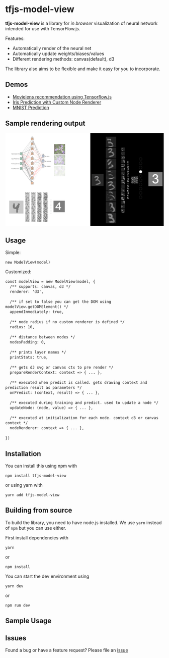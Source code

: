 # tfjs-model-view

__tfjs-model-view__ is a library for _in browser_ visualization of neural network intended for use with TensorFlow.js.

Features:

* Automatically render of the neural net 
* Automatically update weights/biases/values
* Different rendering methods: canvas(default), d3

The library also aims to be flexible and make it easy for you to incorporate.

## Demos

- [Movielens recommendation using Tensorflow.js](https://beta.observablehq.com/@cstefanache/movielens-recommendation-using-tensorflow-js)
- [Iris Prediction with Custom Node Renderer](https://beta.observablehq.com/@cstefanache/tensorflow-js-model-viewer-iris)
- [MNIST Prediction](https://beta.observablehq.com/@cstefanache/mnist-tensorflow-js-network-view-tfjs-model-view)

## Sample rendering output

![Samples](https://raw.githubusercontent.com/cstefanache/cstefanache.github.io/master/media/img/net2.png "Samples")


## Usage

Simple:
```
new ModelView(model)
```

Customized:
```
const modelView = new ModelView(model, {
  /** supports: canvas, d3 */
  renderer: 'd3',   
  
  /** if set to false you can get the DOM using modelView.getDOMElement() */
  appendImmediately: true,

  /** node radius if no custom renderer is defined */            
  radius: 10,

  /** distance between nodes */
  nodesPadding: 0,

  /** prints layer names */                            
  printStats: true,

  /** gets d3 svg or canvas ctx to pre render */                   
  prepareRenderContext: context => { ... },

  /** executed when predict is called. gets drawing context and prediction result as parameters */
  onPredict: (context, result) => { ... },

  /** executed during training and predict. used to update a node */
  updateNode: (node, value) => { ... },

  /** executed at initialization for each node. context d3 or canvas context */
  nodeRenderer: context => { ... },
    
})
```

## Installation

You can install this using npm with

```
npm install tfjs-model-view
```

or using yarn with

```
yarn add tfjs-model-view
```

## Building from source

To build the library, you need to have node.js installed. We use `yarn`
instead of `npm` but you can use either.

First install dependencies with

```
yarn
```

or

```
npm install
```

You can start the dev environment using

```
yarn dev
```

or

```
npm run dev
```


## Sample Usage


## Issues

Found a bug or have a feature request? Please file an [issue](https://github.com/cstefanache/tfjs-model-view/issues/new)
